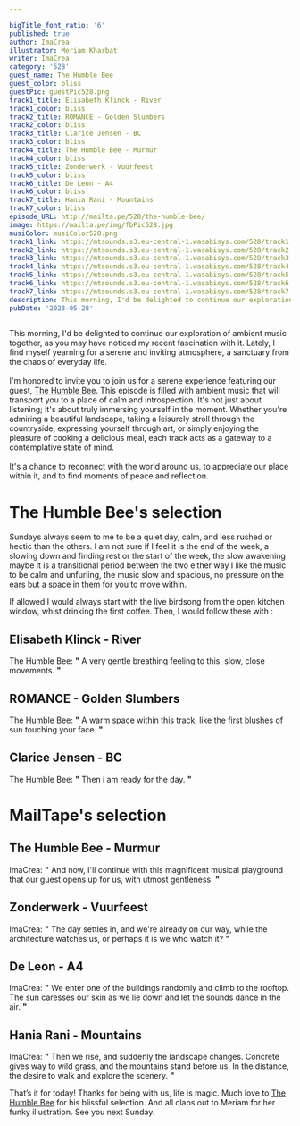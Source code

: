 ```yaml
---

bigTitle_font_ratio: '6'
published: true
author: ImaCrea
illustrator: Meriam Kharbat
writer: ImaCrea
category: '528'
guest_name: The Humble Bee
guest_color: bliss
guestPic: guestPic528.png
track1_title: Elisabeth Klinck - River
track1_color: bliss
track2_title: ROMANCE - Golden Slumbers
track2_color: bliss
track3_title: Clarice Jensen - BC
track3_color: bliss
track4_title: The Humble Bee - Murmur
track4_color: bliss
track5_title: Zonderwerk - Vuurfeest
track5_color: bliss
track6_title: De Leon - A4
track6_color: bliss
track7_title: Hania Rani - Mountains
track7_color: bliss
episode_URL: http://mailta.pe/528/the-humble-bee/
image: https://mailta.pe/img/fbPic528.jpg
musiColor: musiColor528.png
track1_link: https://mtsounds.s3.eu-central-1.wasabisys.com/528/track1.mp3
track2_link: https://mtsounds.s3.eu-central-1.wasabisys.com/528/track2.mp3
track3_link: https://mtsounds.s3.eu-central-1.wasabisys.com/528/track3.mp3
track4_link: https://mtsounds.s3.eu-central-1.wasabisys.com/528/track4.mp3
track5_link: https://mtsounds.s3.eu-central-1.wasabisys.com/528/track5.mp3
track6_link: https://mtsounds.s3.eu-central-1.wasabisys.com/528/track6.mp3
track7_link: https://mtsounds.s3.eu-central-1.wasabisys.com/528/track7.mp3
description: This morning, I'd be delighted to continue our exploration of ambient music together, as you may have noticed my recent fascination with it. Lately, I find myself yearning for a serene and inviting atmosphere, a sanctuary from the chaos of everyday life. I'm honored we invite you to join us for a serene experience featuring our guest, The Humble Bee. This episode is filled with ambient music that will transport you to a place of calm and introspection. It's not just about listening; it's about truly immersing yourself in the moment. Whether you're admiring a beautiful landscape, taking a leisurely stroll through the countryside, expressing yourself through art, or simply enjoying the pleasure of cooking a delicious meal, each track acts as a gateway to a contemplative state of mind. It's a chance to reconnect with the world around us, to appreciate our place within it, and to find moments of peace and reflection.
pubDate: '2023-05-28'
---
```


This morning, I'd be delighted to continue our exploration of ambient music together, as you may have noticed my recent fascination with it. Lately, I find myself yearning for a serene and inviting atmosphere, a sanctuary from the chaos of everyday life.
<br><br>
I'm honored to invite you to join us for a serene experience featuring our guest, [The Humble Bee](https://thehumblebee.bandcamp.com/). This episode is filled with ambient music that will transport you to a place of calm and introspection. It's not just about listening; it's about truly immersing yourself in the moment. Whether you're admiring a beautiful landscape, taking a leisurely stroll through the countryside, expressing yourself through art, or simply enjoying the pleasure of cooking a delicious meal, each track acts as a gateway to a contemplative state of mind. <br><br>
It's a chance to reconnect with the world around us, to appreciate our place within it, and to find moments of peace and reflection.

# The Humble Bee's selection

Sundays always seem to me to be a quiet day, calm, and less rushed or hectic than the others. I am not sure if I feel it is the end of the week, a slowing down and finding rest or the start of the week, the slow awakening maybe it is a transitional period between the two either way I like the music to be calm and unfurling, the music slow and spacious, no pressure on the ears but a space in them for you to move within.

If allowed I would always start with the live birdsong from the open kitchen window, whist drinking the first coffee. Then, I would follow these with :

## Elisabeth Klinck - River

The Humble Bee: **"** A very gentle breathing feeling to this, slow, close movements. **"** 

## ROMANCE - Golden Slumbers

The Humble Bee: **"** A warm space within this track, like the first blushes of sun touching your face. **"** 

## Clarice Jensen - BC

The Humble Bee: **"** Then i am ready for the day. **"** 

# MailTape's selection

## The Humble Bee - Murmur

ImaCrea: **"** And now, I'll continue with this magnificent musical playground that our guest opens up for us, with utmost gentleness. **"** 

## Zonderwerk - Vuurfeest

ImaCrea: **"** The day settles in, and we're already on our way, while the architecture watches us, or perhaps it is we who watch it? **"** 

## De Leon - A4

ImaCrea: **"** We enter one of the buildings randomly and climb to the rooftop. The sun caresses our skin as we lie down and let the sounds dance in the air. **"** 

## Hania Rani - Mountains

ImaCrea: **"** Then we rise, and suddenly the landscape changes. Concrete gives way to wild grass, and the mountains stand before us. In the distance, the desire to walk and explore the scenery. **"** 

That’s it for today! Thanks for being with us, life is magic. Much love to [The Humble Bee](https://thehumblebee.bandcamp.com/) for his blissful selection. And all claps out to Meriam for her funky illustration. See you next Sunday.
